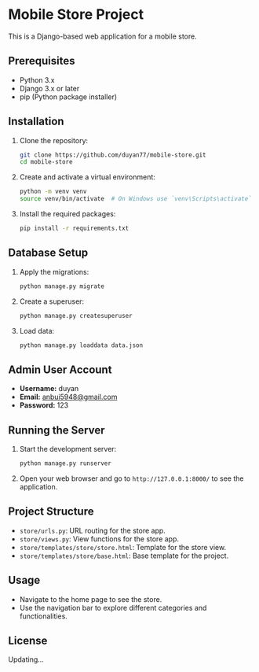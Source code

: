 # Mobile Store Project

This is a Django-based web application for a mobile store.

## Prerequisites

- Python 3.x
- Django 3.x or later
- pip (Python package installer)

## Installation

1. Clone the repository:

    ```sh
    git clone https://github.com/duyan77/mobile-store.git
    cd mobile-store
    ```

2. Create and activate a virtual environment:

    ```sh
    python -m venv venv
    source venv/bin/activate  # On Windows use `venv\Scripts\activate`
    ```

3. Install the required packages:

    ```sh
    pip install -r requirements.txt
    ```

## Database Setup

1. Apply the migrations:

    ```sh
    python manage.py migrate
    ```

2. Create a superuser:

    ```sh
    python manage.py createsuperuser
    ```

3. Load data:
    ```sh
    python manage.py loaddata data.json
    ```
    
## Admin User Account

- **Username:** duyan
- **Email:** anbui5948@gmail.com
- **Password:** 123

## Running the Server

1. Start the development server:

    ```sh
    python manage.py runserver
    ```

2. Open your web browser and go to `http://127.0.0.1:8000/` to see the application.

## Project Structure

- `store/urls.py`: URL routing for the store app.
- `store/views.py`: View functions for the store app.
- `store/templates/store/store.html`: Template for the store view.
- `store/templates/store/base.html`: Base template for the project.

## Usage

- Navigate to the home page to see the store.
- Use the navigation bar to explore different categories and functionalities.

## License

Updating...
